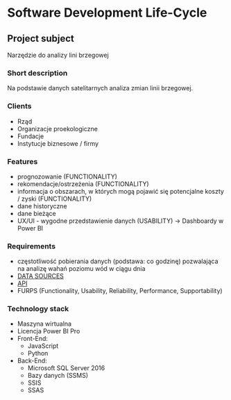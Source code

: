 # Software Development Life-Cycle

## Project subject

Narzędzie do analizy lini brzegowej 

### Short description

Na podstawie danych satelitarnych analiza zmian linii brzegowej.


### Clients

  * Rząd
  * Organizacje proekologiczne
  * Fundacje
  * Instytucje biznesowe / firmy


### Features

  * prognozowanie (FUNCTIONALITY)
  * rekomendacje/ostrzeżenia (FUNCTIONALITY)
  * informacja o obszarach, w których mogą pojawić się potencjalne koszty / zyski (FUNCTIONALITY)
  * dane historyczne
  * dane bieżące 
  * UX/UI - wygodne przedstawienie danych (USABILITY) -> Dashboardy w Power BI


### Requirements 

  * częstotliwość pobierania danych (podstawa: co godzinę) pozwalająca na analizę wahań poziomu wód   w ciągu dnia
  * [DATA SOURCES](https://spacex.com.pl/wiadomosci/trzy-satelity-konstelacji-radarsat-zostaly-wyniesione-na-orbite)
  * [API](https://gbdxdocs.digitalglobe.com/docs/mda-radarsat-2)
  * FURPS (Functionality, Usability, Reliability, Performance, Supportability)

### Technology stack 

  * Maszyna wirtualna
  * Licencja Power BI Pro
  * Front-End:
    * JavaScript
    * Python
  * Back-End:
    * Microsoft SQL Server 2016
    * Bazy danych (SSMS)
    * SSIS
    * SSAS
